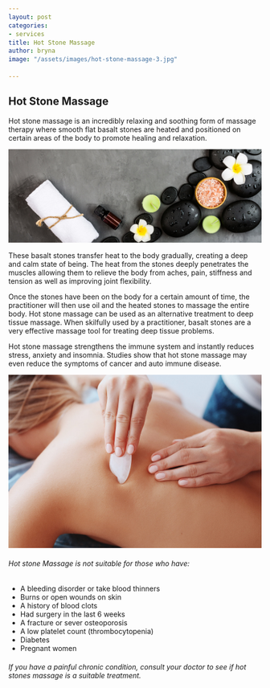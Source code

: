 ```yaml
---
layout: post
categories:
- services
title: Hot Stone Massage
author: bryna
image: "/assets/images/hot-stone-massage-3.jpg"

---
```

## Hot Stone Massage

Hot stone massage is an incredibly relaxing and soothing form of massage therapy where smooth flat basalt stones are heated and positioned on certain areas of the body to promote healing and relaxation.

![](/assets/images/hot-stone-massage-1.jpg)

These basalt stones transfer heat to the body gradually, creating a deep and calm state of being. The heat from the stones deeply penetrates the muscles allowing them to relieve the body from aches, pain, stiffness and tension as well as improving joint flexibility.

Once the stones have been on the body for a certain amount of time, the practitioner will then use oil and the heated stones to massage the entire body. Hot stone massage can be used as an alternative treatment to deep tissue massage. When skilfully used by a practitioner, basalt stones are a very effective massage tool for treating deep tissue problems.

Hot stone massage strengthens the immune system and instantly reduces stress, anxiety and insomnia. Studies show that hot stone massage may even reduce the symptoms of cancer and auto immune disease.

![](/assets/images/hot-stone-massage-2.jpg)

###### Hot stone Massage is not suitable for those who have:

* A bleeding disorder or take blood thinners
* Burns or open wounds on skin
* A history of blood clots
* Had surgery in the last 6 weeks
* A fracture or sever osteoporosis
* A low platelet count (thrombocytopenia)
* Diabetes
* Pregnant women

###### If you have a painful chronic condition, consult your doctor to see if hot stones massage is a suitable treatment.
